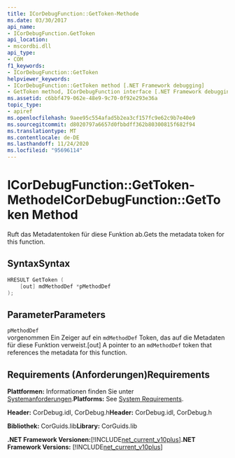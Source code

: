 ```yaml
---
title: ICorDebugFunction::GetToken-Methode
ms.date: 03/30/2017
api_name:
- ICorDebugFunction.GetToken
api_location:
- mscordbi.dll
api_type:
- COM
f1_keywords:
- ICorDebugFunction::GetToken
helpviewer_keywords:
- ICorDebugFunction::GetToken method [.NET Framework debugging]
- GetToken method, ICorDebugFunction interface [.NET Framework debugging]
ms.assetid: c6bbf479-062e-48e9-9c70-0f92e293e36a
topic_type:
- apiref
ms.openlocfilehash: 9aee95c554afad5b2ea3cf157fc9e62c9b7e40e9
ms.sourcegitcommit: d8020797a6657d0fbbdff362b80300815f682f94
ms.translationtype: MT
ms.contentlocale: de-DE
ms.lasthandoff: 11/24/2020
ms.locfileid: "95696114"
---
```

# <a name="icordebugfunctiongettoken-method"></a><span data-ttu-id="963a3-102">ICorDebugFunction::GetToken-Methode</span><span class="sxs-lookup"><span data-stu-id="963a3-102">ICorDebugFunction::GetToken Method</span></span>

<span data-ttu-id="963a3-103">Ruft das Metadatentoken für diese Funktion ab.</span><span class="sxs-lookup"><span data-stu-id="963a3-103">Gets the metadata token for this function.</span></span>  
  
## <a name="syntax"></a><span data-ttu-id="963a3-104">Syntax</span><span class="sxs-lookup"><span data-stu-id="963a3-104">Syntax</span></span>  
  
```cpp  
HRESULT GetToken (  
    [out] mdMethodDef *pMethodDef  
);  
```  
  
## <a name="parameters"></a><span data-ttu-id="963a3-105">Parameter</span><span class="sxs-lookup"><span data-stu-id="963a3-105">Parameters</span></span>  

 `pMethodDef`  
 <span data-ttu-id="963a3-106">vorgenommen Ein Zeiger auf ein `mdMethodDef` Token, das auf die Metadaten für diese Funktion verweist.</span><span class="sxs-lookup"><span data-stu-id="963a3-106">[out] A pointer to an `mdMethodDef` token that references the metadata for this function.</span></span>  
  
## <a name="requirements"></a><span data-ttu-id="963a3-107">Requirements (Anforderungen)</span><span class="sxs-lookup"><span data-stu-id="963a3-107">Requirements</span></span>  

 <span data-ttu-id="963a3-108">**Plattformen:** Informationen finden Sie unter [Systemanforderungen](../../get-started/system-requirements.md).</span><span class="sxs-lookup"><span data-stu-id="963a3-108">**Platforms:** See [System Requirements](../../get-started/system-requirements.md).</span></span>  
  
 <span data-ttu-id="963a3-109">**Header:** CorDebug.idl, CorDebug.h</span><span class="sxs-lookup"><span data-stu-id="963a3-109">**Header:** CorDebug.idl, CorDebug.h</span></span>  
  
 <span data-ttu-id="963a3-110">**Bibliothek:** CorGuids.lib</span><span class="sxs-lookup"><span data-stu-id="963a3-110">**Library:** CorGuids.lib</span></span>  
  
 <span data-ttu-id="963a3-111">**.NET Framework Versionen:**[!INCLUDE[net_current_v10plus](../../../../includes/net-current-v10plus-md.md)]</span><span class="sxs-lookup"><span data-stu-id="963a3-111">**.NET Framework Versions:** [!INCLUDE[net_current_v10plus](../../../../includes/net-current-v10plus-md.md)]</span></span>
